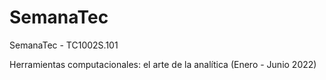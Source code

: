 # SemanaTec
SemanaTec - TC1002S.101

Herramientas computacionales: el arte de la analítica (Enero - Junio 2022)
